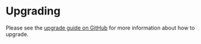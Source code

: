 # Upgrading

Please see the [upgrade guide on GitHub](https://github.com/VanOns/laravel-environment-importer/blob/main/UPGRADING.md) for more
information about how to upgrade.
